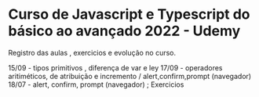 # Curso de Javascript e Typescript do básico ao avançado 2022 - Udemy

Registro das aulas , exercicios e evolução no curso.

15/09 - tipos primitivos , diferença de var e ley
17/09 - operadores aritiméticos, de atribuição e incremento / alert,confirm,prompt (navegador)
18/07 - alert, confirm, prompt (navegador) ; Exercicios
